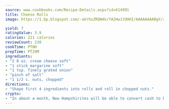 ```yaml
---
source: www.cookbooks.com/Recipe-Details.aspx?id=614991
title: Cheese Rolls
image: https://1.bp.blogspot.com/-aUrhxZRQW4k/YA2HwJJdHHI/AAAAAAAABgY/z2R8OXCxqDoBQtRn-q-fHG8g9_G4G1HBwCLcBGAsYHQ/s320/13.png

yield: 7
ratingValue: 3.9
calories: 221 calories
reviewCount: 230
cookTime: PT0H
prepTime: PT29M
ingredients:
- "2 8 oz. cream cheese soft"
- "1 stick margarine soft"
- "1 tsp. finely grated onion"
- "pinch of salt"
- "1 1/2 c. nuts, chopped"
directions:
- "Shape first 4 ingredients into rolls and roll in chopped nuts."
crypto:
- "In about a month, New Hampshirites will be able to convert cash to bitcoins via new bitcoin ATMs popping up in the state."
---
```

